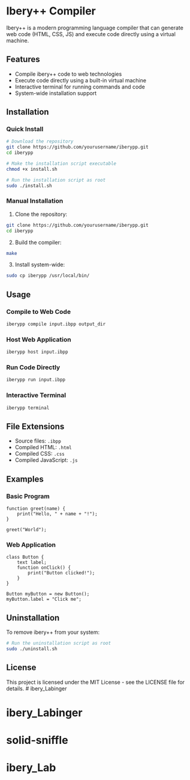 # Ibery++ Compiler

Ibery++ is a modern programming language compiler that can generate web code (HTML, CSS, JS) and execute code directly using a virtual machine.

## Features

- Compile ibery++ code to web technologies
- Execute code directly using a built-in virtual machine
- Interactive terminal for running commands and code
- System-wide installation support

## Installation

### Quick Install

```bash
# Download the repository
git clone https://github.com/yourusername/iberypp.git
cd iberypp

# Make the installation script executable
chmod +x install.sh

# Run the installation script as root
sudo ./install.sh
```

### Manual Installation

1. Clone the repository:
```bash
git clone https://github.com/yourusername/iberypp.git
cd iberypp
```

2. Build the compiler:
```bash
make
```

3. Install system-wide:
```bash
sudo cp iberypp /usr/local/bin/
```

## Usage

### Compile to Web Code
```bash
iberypp compile input.ibpp output_dir
```

### Host Web Application
```bash
iberypp host input.ibpp
```

### Run Code Directly
```bash
iberypp run input.ibpp
```

### Interactive Terminal
```bash
iberypp terminal
```

## File Extensions

- Source files: `.ibpp`
- Compiled HTML: `.html`
- Compiled CSS: `.css`
- Compiled JavaScript: `.js`

## Examples

### Basic Program
```ibery
function greet(name) {
    print("Hello, " + name + "!");
}

greet("World");
```

### Web Application
```ibery
class Button {
    text label;
    function onClick() {
        print("Button clicked!");
    }
}

Button myButton = new Button();
myButton.label = "Click me";
```

## Uninstallation

To remove ibery++ from your system:

```bash
# Run the uninstallation script as root
sudo ./uninstall.sh
```

## License

This project is licensed under the MIT License - see the LICENSE file for details. # ibery_Labinger
# ibery_Labinger
# solid-sniffle
# ibery_Lab
